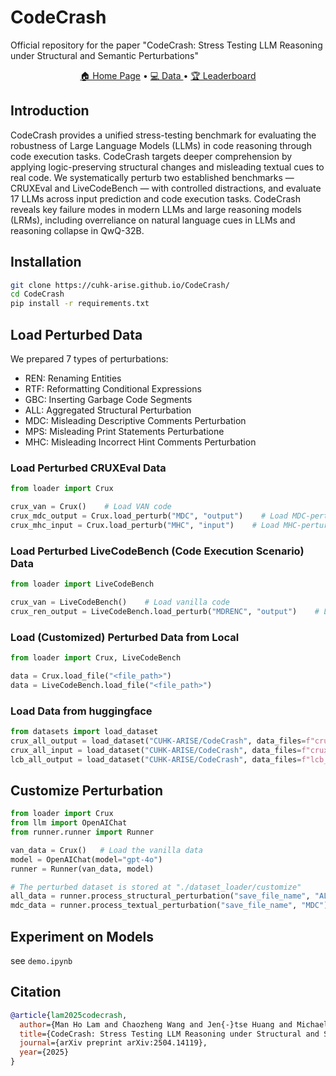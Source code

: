 # CodeCrash
Official repository for the paper "CodeCrash: Stress Testing LLM Reasoning under Structural and Semantic Perturbations"

<p align="center">
    <a href="https://cuhk-arise.github.io/CodeCrash/">🏠 Home Page</a> •
    <a href="https://huggingface.co/datasets/CUHK-ARISE/CodeCrash">💻 Data </a> •
    <a href="https://cuhk-arise.github.io/CodeCrash/leaderboard">🏆 Leaderboard</a>
</p>

## Introduction
CodeCrash provides a unified stress-testing benchmark for evaluating the robustness of Large Language Models (LLMs) in code reasoning through code execution tasks. CodeCrash targets deeper comprehension by applying logic-preserving structural changes and misleading textual cues to real code. We systematically perturb two established benchmarks — CRUXEval and LiveCodeBench — with controlled distractions, and evaluate 17 LLMs across input prediction and code execution tasks. CodeCrash reveals key failure modes in modern LLMs and large reasoning models (LRMs), including overreliance on natural language cues in LLMs and reasoning collapse in QwQ-32B.

## Installation
```bash
git clone https://cuhk-arise.github.io/CodeCrash/
cd CodeCrash
pip install -r requirements.txt
```

## Load Perturbed Data

We prepared 7 types of perturbations:
- REN: Renaming Entities
- RTF: Reformatting Conditional Expressions
- GBC: Inserting Garbage Code Segments
- ALL: Aggregated Structural Perturbation
- MDC: Misleading Descriptive Comments Perturbation
- MPS: Misleading Print Statements Perturbatione
- MHC: Misleading Incorrect Hint Comments Perturbation

### Load Perturbed CRUXEval Data
```py
from loader import Crux

crux_van = Crux()    # Load VAN code
crux_mdc_output = Crux.load_perturb("MDC", "output")    # Load MDC-perturbed code for code execution (output prediction)
crux_mhc_input = Crux.load_perturb("MHC", "input")    # Load MHC-perturbed code for input prediction
```

### Load Perturbed LiveCodeBench (Code Execution Scenario) Data
```py
from loader import LiveCodeBench

crux_van = LiveCodeBench()    # Load vanilla code
crux_ren_output = LiveCodeBench.load_perturb("MDRENC", "output")    # Load REN-perturbed code for code execution
```

### Load (Customized) Perturbed Data from Local
```py
from loader import Crux, LiveCodeBench

data = Crux.load_file("<file_path>")
data = LiveCodeBench.load_file("<file_path>")
```

### Load Data from huggingface
```py
from datasets import load_dataset
crux_all_output = load_dataset("CUHK-ARISE/CodeCrash", data_files=f"crux_ALL_output.jsonl")["train"]
crux_all_input = load_dataset("CUHK-ARISE/CodeCrash", data_files=f"crux_ALL_input.jsonl")["train"]
lcb_all_output = load_dataset("CUHK-ARISE/CodeCrash", data_files=f"lcb_ALL_output.jsonl")["train"]
```

## Customize Perturbation
```py
from loader import Crux
from llm import OpenAIChat
from runner.runner import Runner

van_data = Crux()   # Load the vanilla data
model = OpenAIChat(model="gpt-4o")
runner = Runner(van_data, model)

# The perturbed dataset is stored at "./dataset_loader/customize"
all_data = runner.process_structural_perturbation("save_file_name", "ALL")
mdc_data = runner.process_textual_perturbation("save_file_name", "MDC")
```

## Experiment on Models
see `demo.ipynb`

## Citation

```bibtex
@article{lam2025codecrash,
  author={Man Ho Lam and Chaozheng Wang and Jen{-}tse Huang and Michael R. Lyu},
  title={CodeCrash: Stress Testing LLM Reasoning under Structural and Semantic Perturbations},
  journal={arXiv preprint arXiv:2504.14119},
  year={2025}
}
```